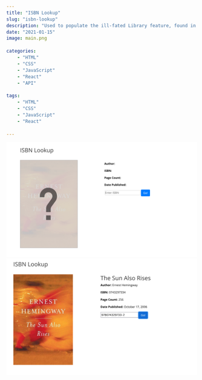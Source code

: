 ```yaml
---
title: "ISBN Lookup"
slug: "isbn-lookup"
description: "Used to populate the ill-fated Library feature, found in the 2021 version of this site."
date: "2021-01-15"
image: main.png

categories:
    - "HTML"
    - "CSS"
    - "JavaScript"
    - "React"
    - "API"

tags:
    - "HTML"
    - "CSS"
    - "JavaScript"
    - "React"

---
```


![Mystery](mystery.png)![Found](found.png)
